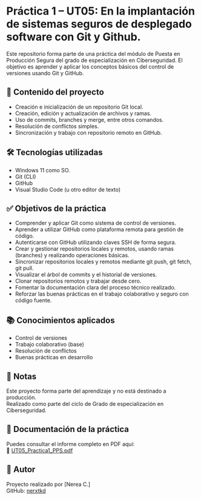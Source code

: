 # Práctica 1 – UT05: En la implantación de sistemas seguros de desplegado software con Git y Github.

Este repositorio forma parte de una práctica del módulo de Puesta en Producción Segura del grado de especialización en Ciberseguridad.
El objetivo es aprender y aplicar los conceptos básicos del control de versiones usando Git y GitHub.

## 📁 Contenido del proyecto

- Creación e inicialización de un repositorio Git local.
- Creación, edición y actualización de archivos y ramas.
- Uso de commits, branches y merge, entre otros comandos.
- Resolución de conflictos simples.
- Sincronización y trabajo con repositorio remoto en GitHub.

## 🛠️ Tecnologías utilizadas

- Windows 11 como SO.
- Git (CLI)
- GitHub
- Visual Studio Code (u otro editor de texto)

## ✅ Objetivos de la práctica

- Comprender y aplicar Git como sistema de control de versiones.
- Aprender a utilizar GitHub como plataforma remota para gestión de código.
- Autenticarse con GitHub utilizando claves SSH de forma segura.
- Crear y gestionar repositorios locales y remotos, usando ramas (branches) y realizando operaciones básicas.
- Sincronizar repositorios locales y remotos mediante git push, git fetch, git pull.
- Visualizar el árbol de commits y el historial de versiones.
- Clonar repositorios remotos y trabajar desde cero.
- Fomentar la documentación clara del proceso técnico realizado.
- Reforzar las buenas prácticas en el trabajo colaborativo y seguro con código fuente.

## 📚 Conocimientos aplicados

- Control de versiones
- Trabajo colaborativo (base)
- Resolución de conflictos
- Buenas prácticas en desarrollo

## 📌 Notas

Este proyecto forma parte del aprendizaje y no está destinado a producción.  
Realizado como parte del ciclo de Grado de especialización en Ciberseguridad.

## 📄 Documentación de la práctica

Puedes consultar el informe completo en PDF aquí:  
📁 [UT05_Practica1_PPS.pdf](https://github.com/nerxtkd/Documentaciones/blob/main/UT05_Practica1_PPS.pdf)

## 🔗 Autor

Proyecto realizado por [Nerea C.]  
GitHub: [nerxtkd](https://github.com/nerxtkd)
